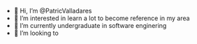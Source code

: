 - 👋 Hi, I’m @PatricValladares
- 👀 I’m interested in learn a lot to become reference in my area
- 🌱 I’m currently undergraduate in software enginering
- 💞️ I’m looking to 

<!---
PatricValladares/PatricValladares is a ✨ special ✨ repository because its `README.md` (this file) appears on your GitHub profile.
You can click the Preview link to take a look at your changes.
--->

